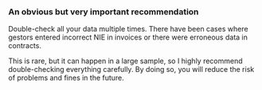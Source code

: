 ### An obvious but very important recommendation

Double-check all your data multiple times. There have been cases where gestors entered incorrect NIE in invoices or
there were erroneous data in contracts.

This is rare, but it can happen in a large sample, so I highly recommend double-checking everything carefully. By doing
so, you will reduce the risk of problems and fines in the future.
